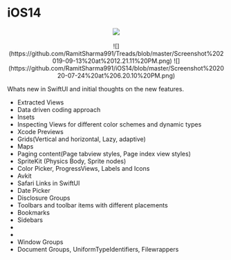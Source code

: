 # iOS14

<p align="center">
<img src="https://img.shields.io/badge/iOS14-Swift%205.2-orange"/>
</p>


<p align="center">
![](https://github.com/RamitSharma991/Treads/blob/master/Screenshot%202019-09-13%20at%2012.21.11%20PM.png)
![](https://github.com/RamitSharma991/iOS14/blob/master/Screenshot%202020-07-24%20at%206.20.10%20PM.png)
</p>

Whats new in SwiftUI and initial thoughts on the new features.

- Extracted Views
- Data driven coding approach
- Insets 
- Inspecting Views for different color schemes and dynamic types
- Xcode Previews
- Grids(Vertical and horizontal, Lazy, adaptive)
- Maps
- Paging content(Page tabview styles, Page index view styles)
- SpriteKit (Physics Body, Sprite nodes)
- Color Picker, ProgressViews, Labels and Icons
- Avkit
- Safari Links in SwiftUI 
- Date Picker
- Disclosure Groups
- Toolbars and toolbar items with different placements
- Bookmarks
- Sidebars
-
-
- Window Groups
- Document Groups, UniformTypeIdentifiers, Filewrappers
